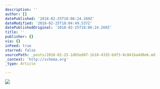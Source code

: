 ```yaml
---
description: ''
author: []
datePublished: '2018-02-25T18:06:24.269Z'
dateModified: '2018-02-25T18:04:49.537Z'
datePublishedOriginal: '2018-02-25T18:06:24.269Z'
title: ''
publisher: {}
via: {}
inFeed: true
starred: false
sourcePath: _posts/2018-02-25-1d65ed07-1b10-4335-bdf3-8c841ba4d0e6.md
_context: 'http://schema.org'
_type: Article

---
```

![](https://the-grid-user-content.s3-us-west-2.amazonaws.com/f78733ce-e4d5-4661-9c5e-854cbce430a1.jpg)